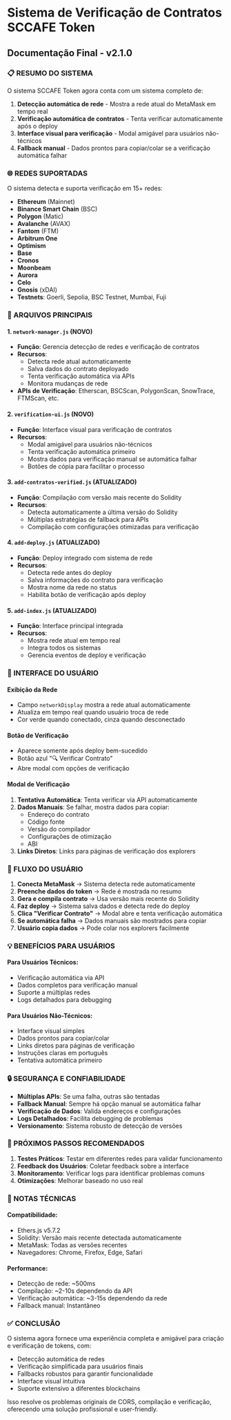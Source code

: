 # Sistema de Verificação de Contratos SCCAFE Token
## Documentação Final - v2.1.0

### 📋 RESUMO DO SISTEMA

O sistema SCCAFE Token agora conta com um sistema completo de:
1. **Detecção automática de rede** - Mostra a rede atual do MetaMask em tempo real
2. **Verificação automática de contratos** - Tenta verificar automaticamente após o deploy
3. **Interface visual para verificação** - Modal amigável para usuários não-técnicos
4. **Fallback manual** - Dados prontos para copiar/colar se a verificação automática falhar

### 🌐 REDES SUPORTADAS

O sistema detecta e suporta verificação em 15+ redes:
- **Ethereum** (Mainnet)
- **Binance Smart Chain** (BSC)
- **Polygon** (Matic)
- **Avalanche** (AVAX)
- **Fantom** (FTM)
- **Arbitrum One**
- **Optimism**
- **Base**
- **Cronos**
- **Moonbeam**
- **Aurora**
- **Celo**
- **Gnosis** (xDAI)
- **Testnets**: Goerli, Sepolia, BSC Testnet, Mumbai, Fuji

### 🔧 ARQUIVOS PRINCIPAIS

#### 1. `network-manager.js` (NOVO)
- **Função**: Gerencia detecção de redes e verificação de contratos
- **Recursos**:
  - Detecta rede atual automaticamente
  - Salva dados do contrato deployado
  - Tenta verificação automática via APIs
  - Monitora mudanças de rede
- **APIs de Verificação**: Etherscan, BSCScan, PolygonScan, SnowTrace, FTMScan, etc.

#### 2. `verification-ui.js` (NOVO)
- **Função**: Interface visual para verificação de contratos
- **Recursos**:
  - Modal amigável para usuários não-técnicos
  - Tenta verificação automática primeiro
  - Mostra dados para verificação manual se automática falhar
  - Botões de cópia para facilitar o processo

#### 3. `add-contratos-verified.js` (ATUALIZADO)
- **Função**: Compilação com versão mais recente do Solidity
- **Recursos**:
  - Detecta automaticamente a última versão do Solidity
  - Múltiplas estratégias de fallback para APIs
  - Compilação com configurações otimizadas para verificação

#### 4. `add-deploy.js` (ATUALIZADO)
- **Função**: Deploy integrado com sistema de rede
- **Recursos**:
  - Detecta rede antes do deploy
  - Salva informações do contrato para verificação
  - Mostra nome da rede no status
  - Habilita botão de verificação após deploy

#### 5. `add-index.js` (ATUALIZADO)
- **Função**: Interface principal integrada
- **Recursos**:
  - Mostra rede atual em tempo real
  - Integra todos os sistemas
  - Gerencia eventos de deploy e verificação

### 📱 INTERFACE DO USUÁRIO

#### Exibição da Rede
- Campo `networkDisplay` mostra a rede atual automaticamente
- Atualiza em tempo real quando usuário troca de rede
- Cor verde quando conectado, cinza quando desconectado

#### Botão de Verificação
- Aparece somente após deploy bem-sucedido
- Botão azul "🔍 Verificar Contrato"
- Abre modal com opções de verificação

#### Modal de Verificação
1. **Tentativa Automática**: Tenta verificar via API automaticamente
2. **Dados Manuais**: Se falhar, mostra dados para copiar:
   - Endereço do contrato
   - Código fonte
   - Versão do compilador
   - Configurações de otimização
   - ABI
3. **Links Diretos**: Links para páginas de verificação dos explorers

### 🔄 FLUXO DO USUÁRIO

1. **Conecta MetaMask** → Sistema detecta rede automaticamente
2. **Preenche dados do token** → Rede é mostrada no resumo
3. **Gera e compila contrato** → Usa versão mais recente do Solidity
4. **Faz deploy** → Sistema salva dados e detecta rede do deploy
5. **Clica "Verificar Contrato"** → Modal abre e tenta verificação automática
6. **Se automática falha** → Dados manuais são mostrados para copiar
7. **Usuário copia dados** → Pode colar nos explorers facilmente

### 💡 BENEFÍCIOS PARA USUÁRIOS

#### Para Usuários Técnicos:
- Verificação automática via API
- Dados completos para verificação manual
- Suporte a múltiplas redes
- Logs detalhados para debugging

#### Para Usuários Não-Técnicos:
- Interface visual simples
- Dados prontos para copiar/colar
- Links diretos para páginas de verificação
- Instruções claras em português
- Tentativa automática primeiro

### 🔒 SEGURANÇA E CONFIABILIDADE

- **Múltiplas APIs**: Se uma falha, outras são tentadas
- **Fallback Manual**: Sempre há opção manual se automática falhar
- **Verificação de Dados**: Valida endereços e configurações
- **Logs Detalhados**: Facilita debugging de problemas
- **Versionamento**: Sistema robusto de detecção de versões

### 🚀 PRÓXIMOS PASSOS RECOMENDADOS

1. **Testes Práticos**: Testar em diferentes redes para validar funcionamento
2. **Feedback dos Usuários**: Coletar feedback sobre a interface
3. **Monitoramento**: Verificar logs para identificar problemas comuns
4. **Otimizações**: Melhorar baseado no uso real

### 📝 NOTAS TÉCNICAS

#### Compatibilidade:
- Ethers.js v5.7.2
- Solidity: Versão mais recente detectada automaticamente
- MetaMask: Todas as versões recentes
- Navegadores: Chrome, Firefox, Edge, Safari

#### Performance:
- Detecção de rede: ~500ms
- Compilação: ~2-10s dependendo da API
- Verificação automática: ~3-15s dependendo da rede
- Fallback manual: Instantâneo

### ✅ CONCLUSÃO

O sistema agora fornece uma experiência completa e amigável para criação e verificação de tokens, com:
- Detecção automática de redes
- Verificação simplificada para usuários finais
- Fallbacks robustos para garantir funcionalidade
- Interface visual intuitiva
- Suporte extensivo a diferentes blockchains

Isso resolve os problemas originais de CORS, compilação e verificação, oferecendo uma solução profissional e user-friendly.
